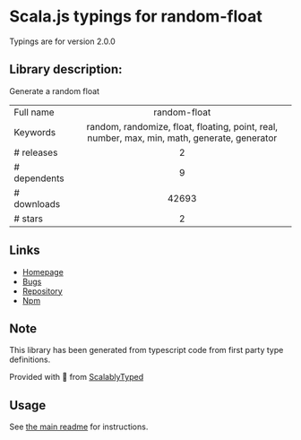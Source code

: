 
# Scala.js typings for random-float

Typings are for version 2.0.0

## Library description:
Generate a random float

|                    |                 |
| ------------------ | :-------------: |
| Full name          | random-float |
| Keywords           | random, randomize, float, floating, point, real, number, max, min, math, generate, generator |
| # releases         | 2 |
| # dependents       | 9 |
| # downloads        | 42693 |
| # stars            | 2 |

## Links
- [Homepage](https://github.com/sindresorhus/random-float#readme)
- [Bugs](https://github.com/sindresorhus/random-float/issues)
- [Repository](https://github.com/sindresorhus/random-float)
- [Npm](https://www.npmjs.com/package/random-float)
    


## Note
This library has been generated from typescript code from first party type definitions.

Provided with :purple_heart: from [ScalablyTyped](https://github.com/oyvindberg/ScalablyTyped)

## Usage
See [the main readme](../../readme.md) for instructions.



